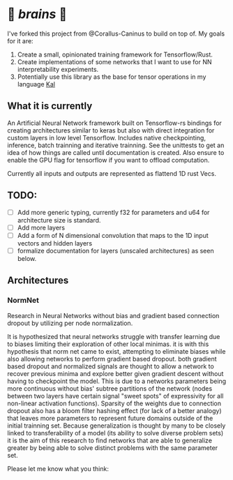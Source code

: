 # 🧠 _brains_ 🧠

I've forked this project from @Corallus-Caninus to build on top of. My goals for it are:

1. Create a small, opinionated training framework for Tensorflow/Rust.
2. Create implementations of some networks that I want to use for NN interpretability experiments.
3. Potentially use this library as the base for tensor operations in my language [Kal](https://github.com/maxeonyx/kal)


## What it is currently

An Artificial Neural Network framework built on Tensorflow-rs bindings for creating architectures similar to keras but also with direct integration for custom layers in low level Tensorflow. Includes native checkpointing, inference, batch trainning and iterative trainning. See the unittests to get an idea of how things are called until documentation is created. Also ensure to enable the GPU flag for tensorflow if you want to offload computation.

Currently all inputs and outputs are represented as flattend 1D rust Vecs.

## TODO: 

- [ ] Add more generic typing, currently f32 for parameters and u64 for architecture size is standard.
- [ ] Add more layers
- [ ] Add a form of N dimensional convolution that maps to the 1D input vectors and hidden layers 
- [ ] formalize documentation for layers (unscaled architectures) as seen below.

## Architectures
### NormNet
Research in Neural Networks without bias and gradient based connection dropout by utilizing per node normalization.

It is hypothesized that neural networks struggle with transfer learning due to biases limiting their exploration of other local minimas.
it is with this hypothesis that norm net came to exist, attempting to eliminate biases while also allowing networks to perform gradient based dropout.
both gradient based dropout and normalized signals are thought to allow a network to recover previous minima and explore better given gradient descent 
without having to checkpoint the model. This is due to a networks parameters being more continuous without bias' subtree partitions of the network 
(nodes between two layers have certain signal "sweet spots" of expressivity for all non-linear activation functions).
Sparsity of the weights due to connection dropout also has a bloom filter hashing effect (for lack of a better analogy) that leaves more parameters to represent 
future domains outside of the initial trainning set.
Because generalization is thought by many to be closely linked to transferability of a model (its ability to solve diverse problem sets) it is the aim 
of this research to find networks that are able to generalize greater by being able to solve distinct problems with the same parameter set.


Please let me know what you think: 
